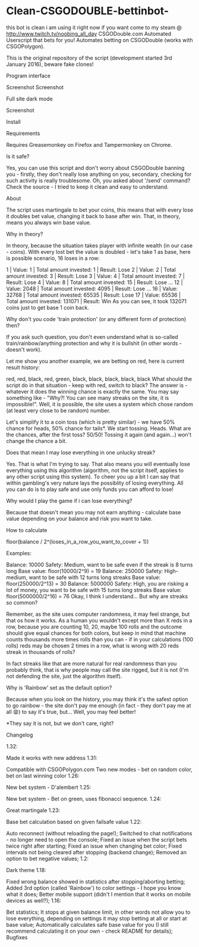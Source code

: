 # Clean-CSGODOUBLE-bettinbot-
this bot is clean i am using it right now if you want come to my steam @ http://www.twitch.tv/noobing_all_day
CSGODouble.com Automated
Userscript that bets for you! Automates betting on CSGODouble (works with CSGOPolygon).

This is the original repository of the script (development started 3rd January 2016), beware fake clones!

Program interface

Screenshot Screenshot

Full site dark mode

Screenshot

Install

Requirements

Requires Greasemonkey on Firefox and Tampermonkey on Chrome.

Is it safe?

Yes, you can use this script and don't worry about CSGODouble banning you - firstly, they don't really lose anything on you, secondary, checking for such activity is really troublesome. Oh, you asked about '/send' command? Check the source - I tried to keep it clean and easy to understand.

About

The script uses martingale to bet your coins, this means that with every lose it doubles bet value, changing it back to base after win. That, in theory, means you always win base value.

Why in theory?

In theory, because the situation takes player with infinite wealth (in our case - coins). With every lost bet the value is doubled - let's take 1 as base, here is possible scenario, 16 loses in a row:

 1 | Value:     1 | Total amount invested:      1 | Result: Lose
 2 | Value:     2 | Total amount invested:      3 | Result: Lose
 3 | Value:     4 | Total amount invested:      7 | Result: Lose
 4 | Value:     8 | Total amount invested:     15 | Result: Lose
...
12 | Value:  2048 | Total amount invested:   4095 | Result: Lose
...
16 | Value: 32768 | Total amount invested:  65535 | Result: Lose
17 | Value: 65536 | Total amount invested: 131071 | Result: Win
As you can see, it took 132071 coins just to get base 1 coin back.

Why don't you code 'train protection' (or any different form of protection) then?

If you ask such question, you don't even understand what is so-called train/rainbow/anything protection and why it is bullshit (in other words - doesn't work).

Let me show you another example, we are betting on red, here is current result history:

red, red, black, red, green, black, black, black, black, black
What should the script do in that situation - keep with red, switch to black? The answer is - whatever it does the winning chance is exactly the same. You may say something like - "Why?! You can see many streaks on the site, it is impossible!". Well, it is possible, the site uses a system which chose random (at least very close to be random) number.

Let's simplify it to a coin toss (which is pretty similar) - we have 50% chance for heads, 50% chance for tails*. We start tossing. Heads. What are the chances, after the first toss? 50/50! Tossing it again (and again...) won't change the chance a bit.

Does that mean I may lose everything in one unlucky streak?

Yes. That is what I'm trying to say. That also means you will eventually lose everything using this algorithm (algorithm, not the script itself, applies to any other script using this system). To cheer you up a bit I can say that within gambling's very nature lays the possiblity of losing everything. All you can do is to play safe and use only funds you can afford to lose!

Why would I play the game if i can lose everything?

Because that doesn't mean you may not earn anything - calculate base value depending on your balance and risk you want to take.

How to calculate

floor(balance / 2^(loses_in_a_row_you_want_to_cover + 1))

Examples:

Balance: 10000
Safety: Medium, want to be safe even if the streak is 8 turns long
Base value: floor(10000/2^9) = 19
Balance: 250000
Safety: High-medium, want to be safe with 12 turns long streaks
Base value: floor(250000/2^13) = 30
Balance: 5000000
Safety: High, you are risking a lot of money, you want to be safe with 15 turns long streaks
Base value: floor(5000000/2^16) = 76
Okay, I think I understand... But why are streaks so common?

Remember, as the site uses computer randomness, it may feel strange, but that os how it works. As a human you wouldn't except more than X reds in a row, because you are counting 10, 20, maybe 100 rolls and the outcome should give equal chances for both colors, but keep in mind that machine counts thousands more times rolls than you can - if in your calculations (100 rolls) reds may be chosen 2 times in a row, what is wrong with 20 reds streak in thousands of rolls?

In fact streaks like that are more natural for real randomness than you probably think, that is why people may call the site rigged, but it is not (I'm not defending the site, just the algorithm itself).

Why is 'Rainbow' set as the default option?

Because when you look on the history, you may think it's the safest option to go rainbow - the site don't pay me enough (in fact - they don't pay me at all :anguished:) to say it's true, but... Well, you may feel better!

*They say it is not, but we don't care, right?

Changelog

1.32:

Made it works with new address
1.31:

Compatible with CSGOPolygon.com
Two new modes - bet on random color, bet on last winning color
1.26:

New bet system - D'alembert
1.25:

New bet system - Bet on green, uses fibonacci sequence.
1.24:

Great martingale
1.23:

Base bet calculation based on given failsafe value
1.22:

Auto reconnect (without reloading the page!);
Switched to chat notifications - no longer need to open the console;
Fixed an issue when the script bets twice right after starting;
Fixed an issue when changing bet color;
Fixed intervals not being cleared after stopping (backend change);
Removed an option to bet negative values;
1.2:

Dark theme
1.18:

Fixed wrong balance showed in statistics after stopping/aborting betting;
Added 3rd option (called 'Rainbow') to color settings - I hope you know what it does;
Better mobile support (didn't I mention that it works on mobile devices as well?);
1.16:

Bet statistics;
It stops at given balance limit, in other words not allow you to lose everything, depending on settings it may stop betting at all or start at base value;
Automatically calculates safe base value for you (I still recommend calculating it on your own - check README for details);
Bugfixes
